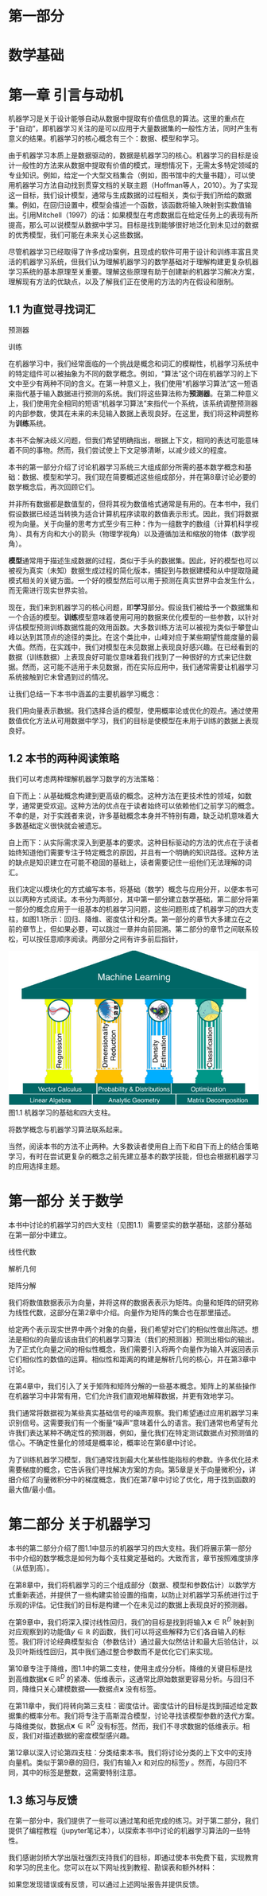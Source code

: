 
# 第一部分

# 数学基础

# 第一章  引言与动机  

机器学习是关于设计能够自动从数据中提取有价值信息的算法。这里的重点在于“自动”，即机器学习关注的是可以应用于大量数据集的一般性方法，同时产生有意义的结果。机器学习的核心概念有三个：数据、模型和学习。

由于机器学习本质上是数据驱动的，数据是机器学习的核心。机器学习的目标是设计一般性的方法来从数据中提取有价值的模式，理想情况下，无需太多特定领域的专业知识。例如，给定一个大型文档集合（例如，图书馆中的大量书籍），可以使用机器学习方法自动找到贯穿文档的关联主题（Hoffman等人，2010）。为了实现这一目标，我们设计模型，通常与生成数据的过程相关，类似于我们所给的数据集。例如，在回归设置中，模型会描述一个函数，该函数将输入映射到实数值输出。引用Mitchell（1997）的话：如果模型在考虑数据后在给定任务上的表现有所提高，那么可以说模型从数据中学习。目标是找到能够很好地泛化到未见过的数据的优秀模型，我们可能在未来关心这些数据。

尽管机器学习已经取得了许多成功案例，且现成的软件可用于设计和训练丰富且灵活的机器学习系统，但我们认为理解机器学习的数学基础对于理解构建更复杂机器学习系统的基本原理至关重要。理解这些原理有助于创建新的机器学习解决方案，理解现有方法的优缺点，以及了解我们正在使用的方法的内在假设和限制。

## 1.1 为直觉寻找词汇  

预测器  

训练  

在机器学习中，我们经常面临的一个挑战是概念和词汇的模糊性，机器学习系统中的特定组件可以被抽象为不同的数学概念。例如，“算法”这个词在机器学习的上下文中至少有两种不同的含义。在第一种意义上，我们使用“机器学习算法”这一短语来指代基于输入数据进行预测的系统。我们将这些算法称为**预测器**。在第二种意义上，我们使用完全相同的短语“机器学习算法”来指代一个系统，该系统调整预测器的内部参数，使其在未来的未见输入数据上表现良好。在这里，我们将这种调整称为**训练**系统。

本书不会解决歧义问题，但我们希望明确指出，根据上下文，相同的表达可能意味着不同的事物。然而，我们尝试使上下文足够清晰，以减少歧义的程度。

本书的第一部分介绍了讨论机器学习系统三大组成部分所需的基本数学概念和基础：数据、模型和学习。我们现在简要概述这些组成部分，并在第8章讨论必要的数学概念后，再次回顾它们。

并非所有数据都是数值型的，但将其视为数值格式通常是有用的。在本书中，我们假设数据已经适当转换为适合计算机程序读取的数值表示形式。因此，我们将数据视为向量。关于向量的思考方式至少有三种：作为一组数字的数组（计算机科学视角）、具有方向和大小的箭头（物理学视角）以及遵循加法和缩放的物体（数学视角）。

**模型**通常用于描述生成数据的过程，类似于手头的数据集。因此，好的模型也可以被视为真实（未知）数据生成过程的简化版本，捕捉到与数据建模和从中提取隐藏模式相关的关键方面。一个好的模型然后可以用于预测在真实世界中会发生什么，而无需进行现实世界实验。

现在，我们来到机器学习的核心问题，即**学习**部分。假设我们被给予一个数据集和一个合适的模型。**训练**模型意味着使用可用的数据来优化模型的一些参数，以针对评估模型预测训练数据性能的效用函数。大多数训练方法可以被视为类似于攀登山峰以达到其顶点的途径的类比。在这个类比中，山峰对应于某些期望性能度量的最大值。然而，在实践中，我们对模型在未见数据上表现良好感兴趣。在已经看到的数据（训练数据）上表现良好可能仅意味着我们找到了一种很好的方式来记住数据。然而，这可能不适用于未见数据，而在实际应用中，我们通常需要让机器学习系统接触到它未曾遇到过的情况。

让我们总结一下本书中涵盖的主要机器学习概念：

我们用向量表示数据。我们选择合适的模型，使用概率论或优化的观点。通过使用数值优化方法从可用数据中学习，我们的目标是使模型在未用于训练的数据上表现良好。


## 1.2 本书的两种阅读策略  

我们可以考虑两种理解机器学习数学的方法策略：

自下而上：从基础概念构建到更高级的概念。这种方法在更技术性的领域，如数学，通常更受欢迎。这种方法的优点在于读者始终可以依赖他们之前学习的概念。不幸的是，对于实践者来说，许多基础概念本身并不特别有趣，缺乏动机意味着大多数基础定义很快就会被遗忘。

自上而下：从实际需求深入到更基本的要求。这种目标驱动的方法的优点在于读者始终知道他们需要专注于特定概念的原因，并且有一个明确的知识路径。这种方法的缺点是知识建立在可能不稳固的基础上，读者需要记住一组他们无法理解的词汇。

我们决定以模块化的方式编写本书，将基础（数学）概念与应用分开，以便本书可以以两种方式阅读。本书分为两部分，其中第一部分建立数学基础，第二部分将第一部分的概念应用于一组基本的机器学习问题，这些问题形成了机器学习的四大支柱，如图1.1所示：回归、降维、密度估计和分类。第一部分的章节大多建立在之前的章节上，但如果必要，可以跳过一章并向前回溯。第二部分的章节之间联系较松，可以按任意顺序阅读。两部分之间有许多前后指针，

![](images/109f5c161dd9a000c3b3cfc2e2e4e79892012fc6daaf30ac0cfb3f2aa5322870.jpg)  
图1.1 机器学习的基础和四大支柱。  

将数学概念与机器学习算法联系起来。

当然，阅读本书的方法不止两种。大多数读者使用自上而下和自下而上的结合策略学习，有时在尝试更复杂的概念之前先建立基本的数学技能，但也会根据机器学习的应用选择主题。


# 第一部分 关于数学  

本书中讨论的机器学习的四大支柱（见图1.1）需要坚实的数学基础，这部分基础在第一部分中建立。

线性代数  

解析几何  

矩阵分解  

我们将数值数据表示为向量，并将这样的数据表表示为矩阵。向量和矩阵的研究称为线性代数，这部分在第2章中介绍。向量作为矩阵的集合也在那里描述。

给定两个表示现实世界中两个对象的向量，我们希望对它们的相似性做出陈述。想法是相似的向量应该由我们的机器学习算法（我们的预测器）预测出相似的输出。为了正式化向量之间的相似性概念，我们需要引入将两个向量作为输入并返回表示它们相似性的数值的运算。相似性和距离的构建是解析几何的核心，并在第3章中讨论。

在第4章中，我们引入了关于矩阵和矩阵分解的一些基本概念。矩阵上的某些操作在机器学习中非常有用，它们允许我们直观地解释数据，并更有效地学习。

我们通常将数据视为某些真实基础信号的噪声观察。我们希望通过应用机器学习来识别信号。这需要我们有一个衡量“噪声”意味着什么的语言。我们通常也希望有允许我们表达某种不确定性的预测器，例如，量化我们在特定测试数据点对预测值的信心。不确定性量化的领域是概率论，概率论在第6章中讨论。

为了训练机器学习模型，我们通常找到最大化某些性能指标的参数。许多优化技术需要梯度的概念，它告诉我们寻找解决方案的方向。第5章是关于向量微积分，详细介绍了向量微积分中的梯度概念，我们在第7章中讨论了优化，用于找到函数的最大值/最小值。


# 第二部分 关于机器学习  

本书的第二部分介绍了图1.1中显示的机器学习的四大支柱。我们将展示第一部分书中介绍的数学概念是如何为每个支柱奠定基础的。大致而言，章节按照难度排序（从低到高）。

在第8章中，我们将机器学习的三个组成部分（数据、模型和参数估计）以数学方式重新表述，并提供了一些构建实验设置的指南，以防止对机器学习系统进行过于乐观的评估。记住我们的目标是构建一个在未见过的数据上表现良好的预测器。

在第9章中，我们将深入探讨线性回归，我们的目标是找到将输入$\pmb{x}\in\mathbb{R}^{D}$ 映射到对应观察到的功能值$y\in\mathbb{R}$ 的函数，我们可以将这些解释为它们各自输入的标签。我们将讨论经典模型拟合（参数估计）通过最大似然估计和最大后验估计，以及贝叶斯线性回归，其中我们通过整合参数而不是优化它们来实现。

第10章专注于降维，图1.1中的第二支柱，使用主成分分析。降维的关键目标是找到高维数据$\pmb{x}\,\in\,\mathbb{R}^{D}$ 的紧凑、低维表示，这通常比原始数据更容易分析。与回归不同，降维只关心建模数据——数据点$\pmb{x}$ 没有标签。

在第11章中，我们将转向第三支柱：密度估计。密度估计的目标是找到描述给定数据集的概率分布。我们将专注于高斯混合模型，讨论寻找该模型参数的迭代方案。与降维类似，数据点$\pmb{x}\in\mathbb{R}^{D}$ 没有标签。然而，我们不寻求数据的低维表示。相反，我们对描述数据的密度模型感兴趣。

第12章以深入讨论第四支柱：分类结束本书。我们将讨论分类的上下文中的支持向量机。类似于第9章的回归，我们有输入$x$ 和对应的标签$y$ 。然而，与回归不同，其中的标签是整数，这需要特别注意。

## 1.3 练习与反馈

在第一部分中，我们提供了一些可以通过笔和纸完成的练习。对于第二部分，我们提供了编程教程（jupyter笔记本），以探索本书中讨论的机器学习算法的一些特性。

我们感谢剑桥大学出版社强烈支持我们的目标，即通过使本书免费下载，实现教育和学习的民主化。您可以在以下网址找到教程、勘误表和额外材料：

如果您发现错误或有反馈，可以通过上述网址报告并提供反馈。




